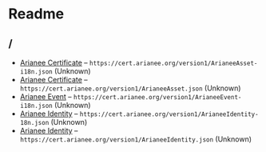 # Readme

## /

- [Arianee Certificate](./ArianeeAsset-i18n.md) – `https://cert.arianee.org/version1/ArianeeAsset-i18n.json` (Unknown)
- [Arianee Certificate](./ArianeeAsset.md) – `https://cert.arianee.org/version1/ArianeeAsset.json` (Unknown)
- [Arianee Event](./ArianeeEvent-i18n.md) – `https://cert.arianee.org/version1/ArianeeEvent-i18n.json` (Unknown)
- [Arianee Identity](./ArianeeIdentity-i18n.md) – `https://cert.arianee.org/version1/ArianeeIdentity-18n.json`
  (Unknown)
- [Arianee Identity](./ArianeeIdentity.md) – `https://cert.arianee.org/version1/ArianeeIdentity.json` (Unknown)
